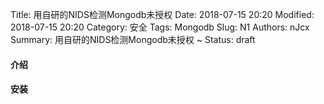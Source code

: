 Title: 用自研的NIDS检测Mongodb未授权
Date: 2018-07-15 20:20
Modified: 2018-07-15 20:20
Category: 安全
Tags: Mongodb
Slug: N1
Authors: nJcx
Summary: 用自研的NIDS检测Mongodb未授权 ~
Status: draft

#### 介绍

#### 安装

